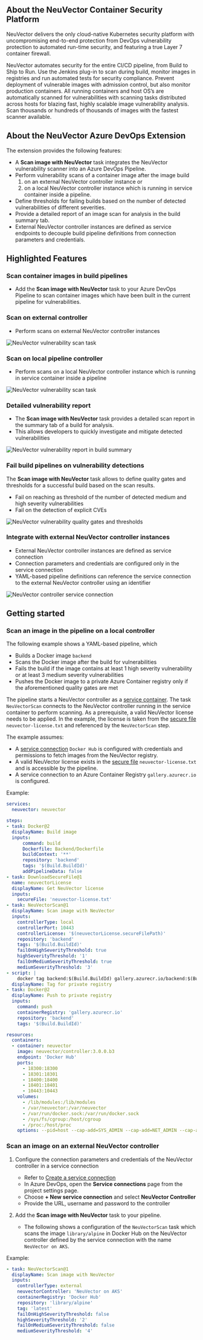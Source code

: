 ## About the NeuVector Container Security Platform

NeuVector delivers the only cloud-native Kubernetes security platform with uncompromising end-to-end protection from DevOps vulnerability protection to automated run-time security, and featuring a true Layer 7 container firewall.

NeuVector automates security for the entire CI/CD pipeline, from Build to Ship to Run. Use the Jenkins plug-in to scan during build, monitor images in registries and run automated tests for security compliance. Prevent deployment of vulnerable images with admission control, but also monitor production containers. All running containers and host OS’s are automatically scanned for vulnerabilities with scanning tasks distributed across hosts for blazing fast, highly scalable image vulnerability analysis. Scan thousands or hundreds of thousands of images with the fastest scanner available.

## About the NeuVector Azure DevOps Extension

The extension provides the following features:

* A **Scan image with NeuVector** task integrates the NeuVector vulnerability scanner into an Azure DevOps Pipeline.
* Perform vulnerability scans of a container image after the image build
  1. on an external NeuVector controller instance or
  2. on a local NeuVector controller instance which is running in service container inside a pipeline.
* Define thresholds for failing builds based on the number of detected vulnerabilities of different severities.
* Provide a detailed report of an image scan for analysis in the build summary tab.
* External NeuVector controller instances are defined as service endpoints to decouple build pipeline definitions from connection parameters and credentials.

## Highlighted Features

### Scan container images in build pipelines

* Add the **Scan image with NeuVector** task to your Azure DevOps Pipeline to scan container images which have been built in the current pipeline for vulnerabilities.

### Scan on external controller

* Perform scans on external NeuVector controller instances

![NeuVector vulnerability scan task](screenshots/task-external-scan.png)

### Scan on local pipeline controller

* Perform scans on a local NeuVector controller instance which is running in service container inside a pipeline

![NeuVector vulnerability scan task](screenshots/task-local-scan.png)

### Detailed vulnerability report

* The **Scan image with NeuVector** task provides a detailed scan report in the summary tab of a build for analysis.
* This allows developers to quickly investigate and mitigate detected vulnerabilities

![NeuVector vulnerability report in build summary](screenshots/report-summary.png)

### Fail build pipelines on vulnerability detections

The **Scan image with NeuVector** task allows to define quality gates and thresholds for a successful build based on the scan results.

* Fail on reaching as threshold of the number of detected medium and high severity vulnerabilities
* Fail on the detection of explicit CVEs

![NeuVector vulnerability quality gates and thresholds](screenshots/task-thresholds.png)

### Integrate with external NeuVector controller instances

* External NeuVector controller instances are defined as service connection
* Connection parameters and credentials are configured only in the service connection
* YAML-based pipeline definitions can reference the service connection to the external NeuVector controller using an identifier

![NeuVector controller service connection](screenshots/service-connection.png)

## Getting started

### Scan an image in the pipeline on a local controller

The following example shows a YAML-based pipeline, which

* Builds a Docker image `backend`
* Scans the Docker image after the build for vulnerabilities
* Fails the build if the image contains at least 1 high severity vulnerability or at least 3 medium severity vulnerabilities
* Pushes the Docker image to a private Azure Container registry only if the aforementioned quality gates are met

The pipeline starts a NeuVector controller as a [service container](https://docs.microsoft.com/en-us/azure/devops/pipelines/process/service-containers?view=azure-devops&tabs=yaml). The task `NeuVectorScan` connects to the NeuVector controller running in the service container to perform scanning. As a prerequisite, a valid NeuVector license needs to be applied. In the example, the license is taken from the [secure file](https://docs.microsoft.com/en-us/azure/devops/pipelines/library/secure-files?view=azure-devops) `neuvector-license.txt` and referenced by the `NeuVectorScan` step.

The example assumes:

* A [service connection](https://docs.microsoft.com/en-us/azure/devops/pipelines/library/service-endpoints?view=azure-devops&tabs=yaml) `Docker Hub` is configured with credentials and permissions to fetch images from the NeuVector registry.
* A valid NeuVector license exists in the [secure file](https://docs.microsoft.com/en-us/azure/devops/pipelines/library/secure-files?view=azure-devops) `neuvector-license.txt` and is accessible by the pipeline.
* A service connection to an Azure Container Registry `gallery.azurecr.io` is configured.

Example:

```yaml
services:
  neuvector: neuvector

steps:
- task: Docker@2
  displayName: Build image
  inputs:
      command: build
      Dockerfile: Backend/Dockerfile
      buildContext: '**'
      repository: 'backend'
      tags: '$(Build.BuildId)'
      addPipelineData: false
- task: DownloadSecureFile@1
  name: neuvectorLicense
  displayName: Get NeuVector license
  inputs:
    secureFile: 'neuvector-license.txt'
- task: NeuVectorScan@1
  displayName: Scan image with NeuVector
  inputs:
    controllerType: local
    controllerPort: 10443
    controllerLicense: '$(neuvectorLicense.secureFilePath)'
    repository: 'backend'
    tags: '$(Build.BuildId)'
    failOnHighSeverityThreshold: true
    highSeverityThreshold: '1'
    failOnMediumSeverityThreshold: true
    mediumSeverityThreshold: '3'
- script: |
    docker tag backend:$(Build.BuildId) gallery.azurecr.io/backend:$(Build.BuildId)
  displayName: Tag for private registry
- task: Docker@2
  displayName: Push to private registry
  inputs:
    command: push
    containerRegistry: 'gallery.azurecr.io'
    repository: 'backend'
    tags: '$(Build.BuildId)'

resources:
  containers:
  - container: neuvector
    image: neuvector/controller:3.0.0.b3
    endpoint: 'Docker Hub'
    ports:
      - 18300:18300
      - 18301:18301
      - 18400:18400
      - 18401:18401
      - 10443:10443
    volumes:
      - /lib/modules:/lib/modules
      - /var/neuvector:/var/neuvector
      - /var/run/docker.sock:/var/run/docker.sock
      - /sys/fs/cgroup:/host/cgroup
      - /proc:/host/proc
    options: --pid=host --cap-add=SYS_ADMIN --cap-add=NET_ADMIN --cap-add=SYS_PTRACE --cap-add=IPC_LOCK --security-opt apparmor:unconfined --env CLUSTER_JOIN_ADDR=neuvector --env CTRL_SERVER_PORT=10443
```

### Scan an image on an external NeuVector controller

1. Configure the connection parameters and credentials of the NeuVector controller in a service connection

    * Refer to [Create a service connection](https://docs.microsoft.com/en-us/azure/devops/pipelines/library/service-endpoints?view=azure-devops&tabs=yaml#create-a-service-connection)
    * In Azure DevOps, open the **Service connections** page from the project settings page.
    * Choose **+ New service connection** and select **NeuVector Controller**
    * Provide the URL, username and password to the controller

2. Add the **Scan image with NeuVector** task to your pipeline.

    * The following shows a configuration of the `NeuVectorScan` task which scans the image `library/alpine` in Docker Hub on the NeuVector controller defined by the service connection with the name `NeuVector on AKS`.

Example:

```yaml
- task: NeuVectorScan@1
  displayName: Scan image with NeuVector
  inputs:
    controllerType: external
    neuvectorController: 'NeuVector on AKS'
    containerRegistry: 'Docker Hub'
    repository: 'library/alpine'
    tag: 'latest'
    failOnHighSeverityThreshold: false
    highSeverityThreshold: '2'
    failOnMediumSeverityThreshold: false
    mediumSeverityThreshold: '4'
```

